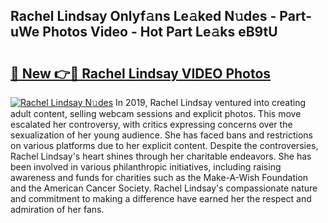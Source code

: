 ## Rachel Lindsay Onlyf𝚊ns Le𝚊ked N𝚞des - Part-uWe Photos Video - Hot Part Le𝚊ks eB9tU

# <h2><a href="http://ab33695.deff.icu/?id=Rachel+Lindsay">🔗 New 👉🔴 Rachel Lindsay VIDEO Photos</a></h2>

[![Rachel Lindsay N𝚞des](https://i.imgur.com/rIISA9y.gif)](http://ab33695.deff.icu/?id=Rachel+Lindsay)
In 2019, Rachel Lindsay ventured into creating adult content, selling webcam sessions and explicit photos. This move escalated her controversy, with critics expressing concerns over the sexualization of her young audience. She has faced bans and restrictions on various platforms due to her explicit content. Despite the controversies, Rachel Lindsay's heart shines through her charitable endeavors. She has been involved in various philanthropic initiatives, including raising awareness and funds for charities such as the Make-A-Wish Foundation and the American Cancer Society. Rachel Lindsay's compassionate nature and commitment to making a difference have earned her the respect and admiration of her fans.
